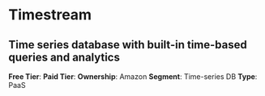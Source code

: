 # Timestream

## Time series database with built-in time-based queries and analytics

**Free Tier**: 
**Paid Tier**: 
**Ownership**: Amazon
**Segment**: Time-series DB
**Type**: PaaS

